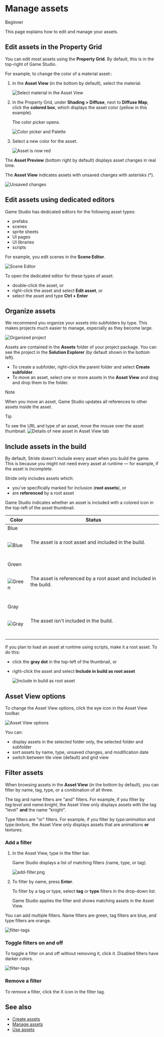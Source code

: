 # Manage assets

<span class="label label-doc-level">Beginner</span>

This page explains how to edit and manage your assets.

## Edit assets in the Property Grid

You can edit most assets using the **Property Grid**. By default, this is in the top-right of Game Studio.

For example, to change the color of a material asset::

 1. In the **Asset View** (in the bottom by default), select the material.
 
	![Select material in the Asset View](../get-started/media/edit-asset-sphere-material-asset-view-tab.png)

 2. In the Property Grid, under **Shading > Diffuse**, next to **Diffuse Map**, click the **colored box**, which displays the asset color (yellow in this example).
 
	The color picker opens.
 
	![Color picker and Palette](../get-started/media/edit-asset-color-picker-palette-diffuse.png)
	
 4. Select a new color for the asset.
	
	![Asset is now red](../get-started/media/edit-asset-color-change-selected-asset.png)

The **Asset Preview** (bottom right by default) displays asset changes in real time.

The **Asset View** indicates assets with unsaved changes with asterisks (*).

![Unsaved changes](../get-started/media/asset-unsaved-changes.png)

## Edit assets using dedicated editors

Game Studio has dedicated editors for the following asset types:

* prefabs
* scenes
* sprite sheets
* UI pages
* UI libraries
* scripts

For example, you edit scenes in the **Scene Editor**.

![Scene Editor](media/manage-assets-scene-editor.png)

To open the dedicated editor for these types of asset:

* double-click the asset, or
* right-click the asset and select **Edit asset**, or
* select the asset and type **Ctrl + Enter**

## Organize assets

We recommend you organize your assets into subfolders by type. This makes projects much easier to manage, especially as they become large.

![Organized project](media/manage-assets-organized-project.png)

Assets are contained in the **Assets** folder of your project package. You can see the project in the **Solution Explorer** (by default shown in the bottom left).

* To create a subfolder, right-click the parent folder and select **Create subfolder**.
* To move an asset, select one or more assets in the **Asset View** and drag and drop them to the folder.

> [!NOTE]
> When you move an asset, Game Studio updates all references to other assets inside the asset.

> [!TIP]
> To see the URL and type of an asset, move the mouse over the asset thumbnail.
> ![Details of new asset in Asset View tab](../get-started/media/asset-creation-solution-explorer.png)
 
## Include assets in the build

By default, Stride doesn't include every asset when you build the game. This is because you might not need every asset at runtime — for example, if the asset is incomplete.

Stride only includes assets which:

* you've specifically marked for inclusion (**root assets**), or 
* are **referenced** by a root asset

Game Studio indicates whether an asset is included with a colored icon in the top-left of the asset thumbnail.

Color | Status
------|--------
Blue <p><br>![Blue](media/manage-assets-reference-asset.png)</p></br> | The asset is a root asset and included in the build.
Green <p><br>![Green](media/manage-assets-include-asset.png)</p></br> | The asset is referenced by a root asset and included in the build.
Gray <p><br>![Gray](media/manage-assets-exclude-asset.png)</p></br> | The asset isn't included in the build.

If you plan to load an asset at runtime using scripts, make it a root asset. To do this:

* click the **gray dot** in the top-left of the thumbnail, or

* right-click the asset and select **Include in build as root asset**

    ![Include in build as root asset](media/right-click-include-in-build-as-root-asset.png)

## Asset View options

To change the Asset View options, click the eye icon in the Asset View toolbar.

![Asset View options](../get-started/media/asset-view-options.png)

You can:

* display assets in the selected folder only, the selected folder and subfolder 
* sort assets by name, type, unsaved changes, and modification date
* switch between tile view (default) and grid view

## Filter assets

When browsing assets in the **Asset View** (in the bottom by default), you can filter by name, tag, type, or a combination of all three.

The tag and name filters are "and" filters. For example, if you filter by *tag:level* and *name:knight*, the Asset View only displays assets with the tag "level" **and** the name "knight".

Type filters are "or" filters. For example, if you filter by *type:animation* and *type:texture*, the Asset View only displays assets that are animations **or** textures.

### Add a filter

1. In the Asset View, type in the filter bar.

    Game Studio displays a list of matching filters (name, type, or tag).

    ![add-filter.png](media/add-filter.png)

2.  To filter by name, press **Enter**.

    To filter by a tag or type, select **tag** or **type** filters in the drop-down list.

    Game Studio applies the filter and shows matching assets in the Asset View.
    
You can add multiple filters. Name filters are green, tag filters are blue, and type filters are orange.

![filter-tags](media/filter-tags.png)
    
### Toggle filters on and off

To toggle a filter on and off without removing it, click it. Disabled filters have darker colors.

![filter-tags](../get-started/media/disabled-filter-tags.png)

### Remove a filter

To remove a filter, click the X icon in the filter tag.

## See also

* [Create assets](create-assets.md)
* [Manage assets](manage-assets.md)
* [Use assets](use-assets.md)